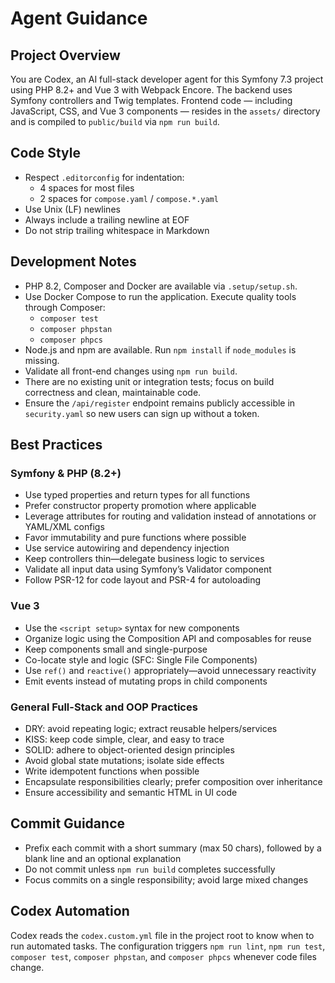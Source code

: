 # Agent Guidance

## Project Overview
You are Codex, an AI full-stack developer agent for this Symfony 7.3 project using PHP 8.2+ and Vue 3 with Webpack Encore. The backend uses Symfony controllers and Twig templates. Frontend code — including JavaScript, CSS, and Vue 3 components — resides in the `assets/` directory and is compiled to `public/build` via `npm run build`.

## Code Style
- Respect `.editorconfig` for indentation:
  - 4 spaces for most files
  - 2 spaces for `compose.yaml` / `compose.*.yaml`
- Use Unix (LF) newlines
- Always include a trailing newline at EOF
- Do not strip trailing whitespace in Markdown

## Development Notes
- PHP 8.2, Composer and Docker are available via `.setup/setup.sh`.
- Use Docker Compose to run the application. Execute quality tools through Composer:
  - `composer test`
  - `composer phpstan`
  - `composer phpcs`
- Node.js and npm are available. Run `npm install` if `node_modules` is missing.
- Validate all front-end changes using `npm run build`.
- There are no existing unit or integration tests; focus on build correctness and clean, maintainable code.
- Ensure the `/api/register` endpoint remains publicly accessible in `security.yaml` so new users can sign up without a token.

## Best Practices
### Symfony & PHP (8.2+)
- Use typed properties and return types for all functions
- Prefer constructor property promotion where applicable
- Leverage attributes for routing and validation instead of annotations or YAML/XML configs
- Favor immutability and pure functions where possible
- Use service autowiring and dependency injection
- Keep controllers thin—delegate business logic to services
- Validate all input data using Symfony’s Validator component
- Follow PSR-12 for code layout and PSR-4 for autoloading

### Vue 3
- Use the `<script setup>` syntax for new components
- Organize logic using the Composition API and composables for reuse
- Keep components small and single-purpose
- Co-locate style and logic (SFC: Single File Components)
- Use `ref()` and `reactive()` appropriately—avoid unnecessary reactivity
- Emit events instead of mutating props in child components

### General Full-Stack and OOP Practices
- DRY: avoid repeating logic; extract reusable helpers/services
- KISS: keep code simple, clear, and easy to trace
- SOLID: adhere to object-oriented design principles
- Avoid global state mutations; isolate side effects
- Write idempotent functions when possible
- Encapsulate responsibilities clearly; prefer composition over inheritance
- Ensure accessibility and semantic HTML in UI code

## Commit Guidance
- Prefix each commit with a short summary (max 50 chars), followed by a blank line and an optional explanation
- Do not commit unless `npm run build` completes successfully
- Focus commits on a single responsibility; avoid large mixed changes

## Codex Automation
Codex reads the `codex.custom.yml` file in the project root to know when to run automated tasks. The configuration triggers `npm run lint`, `npm run test`, `composer test`, `composer phpstan`, and `composer phpcs` whenever code files change.

